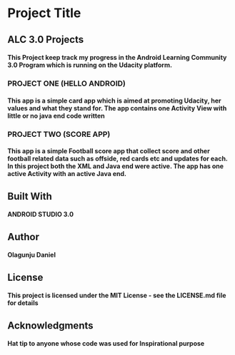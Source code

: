 
# Project Title
## ALC 3.0 Projects

#### This Project keep track my progress in the Android Learning Community 3.0 Program which is running on the Udacity platform.

### PROJECT ONE (HELLO ANDROID)
#### This app is a simple card app which is aimed at promoting Udacity, her values and what they stand for. The app contains one Activity View with little or no java end code written


### PROJECT TWO (SCORE APP)
#### This app is a simple Football score app that collect score and other football related data  such as offside, red cards etc and updates for each. In this project both the XML and Java end were active. The app has one active Activity with an active Java end.

## Built With
#### ANDROID STUDIO 3.0 


## Author
#### Olagunju Daniel


## License
#### This project is licensed under the MIT License - see the LICENSE.md file for details

## Acknowledgments
#### Hat tip to anyone whose code was used for Inspirational purpose
